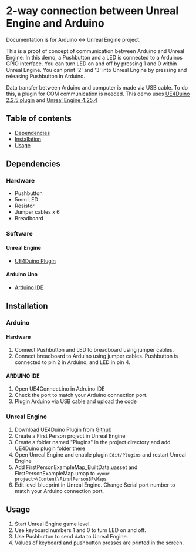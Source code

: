 # 2-way connection between Unreal Engine and Arduino
Documentation is for Arduino <-> Unreal Engine project.

This is a proof of concept of communication between Arduino and Unreal Engine. In this demo, a Pushbutton and a LED is connected to a Arduinos GPIO interface. You can turn LED on and off by pressing 1 and 0 within Unreal Engine. You can print '2' and '3' into Unreal Engine by pressing and releasing Pushbutton in Arduino.

Data transfer between Arduino and computer is made via USB cable. To do this, a plugin for COM communication is needed. This demo uses [UE4Duino 2.2.5 plugin](https://github.com/RVillani/UE4Duino) and [Unreal Engine 4.25.4](https://www.unrealengine.com/en-US/)

## Table of contents
* [Dependencies](#dependencies)
* [Installation](#installation)
* [Usage](#usage)

## Dependencies

### Hardware
* Pushbutton
* 5mm LED
* Resistor
* Jumper cables x 6
* Breadboard

### Software

#### Unreal Engine
* [UE4Duino Plugin](https://github.com/RVillani/UE4Duino)

#### Arduino Uno
* [Arduino IDE](https://www.arduino.cc/en/software)

## Installation

### Arduino

#### Hardware
1. Connect Pushbutton and LED to breadboard using jumper cables.
2. Connect breadboard to Arduino using jumper cables.  Pushbutton is connected to pin 2 in Arduino, and LED in pin 4.

#### ARDUINO IDE
1. Open UE4Connect.ino in Adruino IDE
2. Check the port to match your Arduino connection port.
3. Plugin Arduino via USB cable and upload the code


### Unreal Engine
1. Download UE4Duino Plugin from [Github]((https://github.com/RVillani/UE4Duino))
2. Create a First Person project in Unreal Engine
3. Create a folder named "Plugins" in the project directory and add UE4Duino plugin folder there
4. Open Unreal Engine and enable plugin `Edit/Plugins` and restart Unreal Engine
5. Add FirstPersonExampleMap_BuiltData.uasset and FirstPersonExampleMap.umap to `<your project>\Content\FirstPersonBP\Maps`
6. Edit level blueprint in Unreal Engine. Change Serial port number to match your Arduino connection port.

## Usage

1. Start Unreal Engine game level.
2. Use keyboard numbers 1 and 0 to turn LED on and off.
3. Use Pushbutton to send data to Unreal Engine.
4. Values of keyboard and pushbutton presses are printed in the screen.
